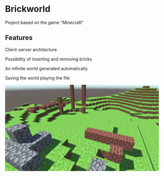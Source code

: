 # Brickworld

Project based on the game "Minecraft"

## Features

Client-server architecture

Possibility of inserting and removing bricks

An infinite world generated automatically

Saving the world playing the file

![Brickworld](brickworld.png?raw=true "Brickworld")
